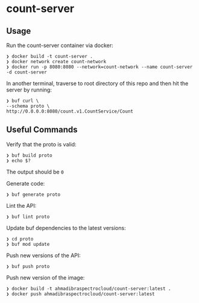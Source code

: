# count-server

## Usage
Run the count-server container via docker:
```
❯ docker build -t count-server .
❯ docker network create count-network
❯ docker run -p 8080:8080 --network=count-network --name count-server -d count-server
```

In another terminal, traverse to root directory of this repo and then hit the server by running:
```
❯ buf curl \
--schema proto \
http://0.0.0.0:8080/count.v1.CountService/Count
```

## Useful Commands
Verify that the proto is valid:
```
❯ buf build proto
❯ echo $?
```
The output should be `0`

Generate code:
```
❯ buf generate proto
```

Lint the API:
```
❯ buf lint proto
```

Update buf dependencies to the latest versions:
```
❯ cd proto
❯ buf mod update
```

Push new versions of the API:
```
❯ buf push proto
```

Push new version of the image:
```
❯ docker build -t ahmadibraspectrocloud/count-server:latest .
❯ docker push ahmadibraspectrocloud/count-server:latest
```
